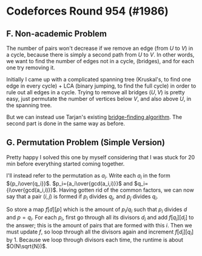 # Codeforces Round 954 (#1986)

## F. Non-academic Problem
The number of pairs won't decrease if we remove an edge (from $U$ to $V$) in a cycle, because there is simply a second path from $U$ to $V$. In other words, we want to find the number of edges not in a cycle, (bridges), and for each one try removing it.<br>

Initially I came up with a complicated spanning tree (Kruskal's, to find one edge in every cycle) + LCA (binary jumping, to find the full cycle) in order to rule out all edges in a cycle. Trying to remove all bridges ($U,V$) is pretty easy, just permutate the number of vertices below $V$, and also above $U$, in the spanning tree.

But we can instead use Tarjan's existing [bridge-finding algorithm](https://codeforces.com/blog/entry/71146).
The second part is done in the same way as before.

## G. Permutation Problem (Simple Version)
Pretty happy I solved this one by myself considering that I was stuck for 20 min before everything started coming together. 

I'll instead refer to the permutation as $a_i$. Write each $a_i$ in the form ${p_i\over{q_i}}$. $p_i={a_i\over{gcd(a_i,i)}}$ and $q_i={i\over{gcd(a_i,i)}}$. Having gotten rid of the common factors, we can now say that a pair $(i,j)$ is formed if $p_i$ divides $q_j$, and $p_j$ divides $q_i$. 

So store a map $f[d][p]$ which is the amount of $p_i/q_i$ such that $p_i$ divides $d$ and $p=q_i$. For each $p_i$, first go through all its divisors $d_i$ and add $f[q_i][d_i]$ to the answer; this is the amount of pairs that are formed with this $i$. Then we must update $f$, so loop through all the divisors again and increment $f[d_i][q_i]$ by $1$. Because we loop through divisors each time, the runtime is about $O(N\sqrt{N})$.
